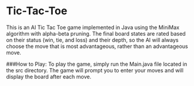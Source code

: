 # Tic-Tac-Toe
This is an AI Tic Tac Toe game implemented in Java using the MiniMax algorithm with alpha-beta pruning. The final board states are rated based on their status (win, tie, and loss) and their depth, so the AI will always choose the move that is most advantageous, rather than an advantageous move.

###How to Play:
To play the game, simply run the Main.java file located in the src directory. The game will prompt you to enter your moves and will display the board after each move.
